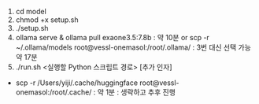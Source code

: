 1. cd model
2. chmod +x setup.sh
3. ./setup.sh
3. ollama serve & ollama pull exaone3.5:7.8b : 약 10분 or 
    scp -r ~/.ollama/models root@vessl-onemasol:/root/.ollama/ : 3번 대신 선택 가능 약 17분
5. ./run.sh <실행할 Python 스크립트 경로> [추가 인자]

-  scp -r /Users/yiji/.cache/huggingface root@vessl-onemasol:/root/.cache/ : 약 1분 : 생략하고 추후 진행
